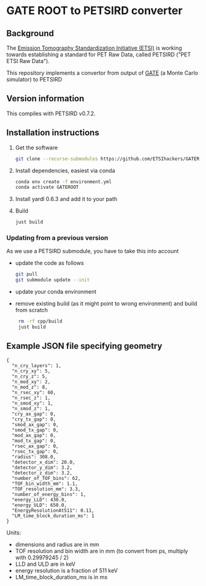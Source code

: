 # GATE ROOT to PETSIRD converter

## Background
The [Emission Tomography Standardization Initiative (ETSI)](https://etsinitiative.org/)
is working towards establishing a standard for PET Raw Data, called PETSIRD ("PET ETSI Raw Data").

This repository implements a convertor from output of [GATE](https://opengate.readthedocs.io/) (a Monte Carlo simulator) to PETSIRD

## Version information

This compiles with PETSIRD v0.7.2.

## Installation instructions
1. Get the software
   ```sh
   git clone --recurse-submodules https://github.com/ETSIhackers/GATEROOT.git
   ```
2. Install dependencies, easiest via conda
   ```sh
   conda env create -f environment.yml
   conda activate GATEROOT
   ```
3. Install yardl 0.6.3 and add it to your path

4. Build
   ```sh
   just build
   ```

### Updating from a previous version

As we use a PETSIRD submodule, you have to take this into account

- update the code as follows
  ```sh
  git pull
  git submodule update --init
  ```
- update your conda environment

- remove existing build (as it might point to wrong environment) and build from scratch
  ```sh
   rm -rf cpp/build
   just build
   ```

## Example JSON file specifying geometry
```
{
  "n_cry_layers": 1,
  "n_cry_xy": 5,
  "n_cry_z": 5,
  "n_mod_xy": 2,
  "n_mod_z": 8,
  "n_rsec_xy": 60,
  "n_rsec_z": 1,
  "n_smod_xy": 1,
  "n_smod_z": 1,
  "cry_ax_gap": 0,
  "cry_tx_gap": 0,
  "smod_ax_gap": 0,
  "smod_tx_gap": 0,
  "mod_ax_gap": 0,
  "mod_tx_gap": 0,
  "rsec_ax_gap": 0,
  "rsec_tx_gap": 0,
  "radius": 308.0,
  "detector_x_dim": 20.0,
  "detector_y_dim": 3.2,
  "detector_z_dim": 3.2,
  "number_of_TOF_bins": 62,
  "TOF_bin_width_mm": 1.1,
  "TOF_resolution_mm": 3.3,
  "number_of_energy_bins": 1,
  "energy_LLD": 430.0,
  "energy_ULD": 650.0,
  "EnergyResolutionAt511": 0.11,
  "LM_time_block_duration_ms": 1
}
```
Units:
- dimensions and radius are in mm
- TOF resolution and bin width are in mm (to convert from ps, multiply with 0.29979245 / 2)
- LLD and ULD are in keV
- energy resolution is a fraction of 511 keV
- LM_time_block_duration_ms is in ms

